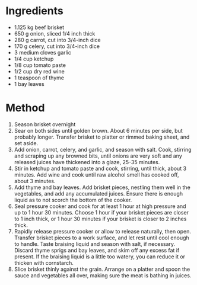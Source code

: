 # Ingredients

- 1.125 kg beef brisket
- 650 g onion, sliced 1/4 inch thick
- 280 g carrot, cut into 3/4-inch dice
- 170 g celery, cut into 3/4-inch dice
- 3 medium cloves garlic
- 1/4 cup ketchup
- 1/8 cup tomato paste
- 1/2 cup dry red wine
- 1 teaspoon of thyme
- 1 bay leaves

# Method

1. Season brisket overnight
2. Sear on both sides until golden brown. About 6 minutes per side, but probably longer. Transfer brisket to platter or rimmed baking sheet, and set aside.
4. Add onion, carrot, celery, and garlic, and season with salt. Cook, stirring and scraping up any browned bits, until onions are very soft and any released juices have thickened into a glaze, 25-35 minutes.
5. Stir in ketchup and tomato paste and cook, stirring, until thick, about 3 minutes. Add wine and cook until raw alcohol smell has cooked off, about 3 minutes.
6. Add thyme and bay leaves. Add brisket pieces, nestling them well in the vegetables, and add any accumulated juices. Ensure there is enough liquid as to not scorch the bottom of the cooker.
7. Seal pressure cooker and cook for at least 1 hour at high pressure and up to 1 hour 30 minutes. Choose 1 hour if your brisket pieces are closer to 1 inch thick, or 1 hour 30 minutes if your brisket is closer to 2 inches thick.
8. Rapidly release pressure cooker or allow to release naturally, then open. Transfer brisket pieces to a work surface, and let rest until cool enough to handle. Taste braising liquid and season with salt, if necessary. Discard thyme sprigs and bay leaves, and skim off any excess fat if present. If the braising liquid is a little too watery, you can reduce it or thicken with cornstarch.
9. Slice brisket thinly against the grain. Arrange on a platter and spoon the sauce and vegetables all over, making sure the meat is bathing in juices.